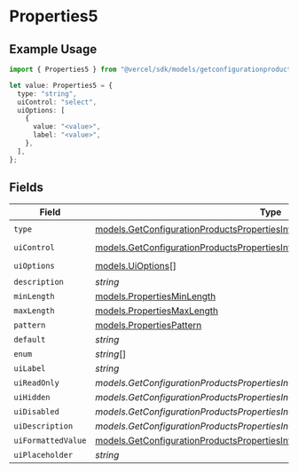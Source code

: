 # Properties5

## Example Usage

```typescript
import { Properties5 } from "@vercel/sdk/models/getconfigurationproductsop.js";

let value: Properties5 = {
  type: "string",
  uiControl: "select",
  uiOptions: [
    {
      value: "<value>",
      label: "<value>",
    },
  ],
};
```

## Fields

| Field                                                                                                                                                                | Type                                                                                                                                                                 | Required                                                                                                                                                             | Description                                                                                                                                                          |
| -------------------------------------------------------------------------------------------------------------------------------------------------------------------- | -------------------------------------------------------------------------------------------------------------------------------------------------------------------- | -------------------------------------------------------------------------------------------------------------------------------------------------------------------- | -------------------------------------------------------------------------------------------------------------------------------------------------------------------- |
| `type`                                                                                                                                                               | [models.GetConfigurationProductsPropertiesIntegrationsResponse200Type](../models/getconfigurationproductspropertiesintegrationsresponse200type.md)                   | :heavy_check_mark:                                                                                                                                                   | N/A                                                                                                                                                                  |
| `uiControl`                                                                                                                                                          | [models.GetConfigurationProductsPropertiesIntegrationsResponseUiControl](../models/getconfigurationproductspropertiesintegrationsresponseuicontrol.md)               | :heavy_check_mark:                                                                                                                                                   | N/A                                                                                                                                                                  |
| `uiOptions`                                                                                                                                                          | [models.UiOptions](../models/uioptions.md)[]                                                                                                                         | :heavy_check_mark:                                                                                                                                                   | N/A                                                                                                                                                                  |
| `description`                                                                                                                                                        | *string*                                                                                                                                                             | :heavy_minus_sign:                                                                                                                                                   | N/A                                                                                                                                                                  |
| `minLength`                                                                                                                                                          | [models.PropertiesMinLength](../models/propertiesminlength.md)                                                                                                       | :heavy_minus_sign:                                                                                                                                                   | N/A                                                                                                                                                                  |
| `maxLength`                                                                                                                                                          | [models.PropertiesMaxLength](../models/propertiesmaxlength.md)                                                                                                       | :heavy_minus_sign:                                                                                                                                                   | N/A                                                                                                                                                                  |
| `pattern`                                                                                                                                                            | [models.PropertiesPattern](../models/propertiespattern.md)                                                                                                           | :heavy_minus_sign:                                                                                                                                                   | N/A                                                                                                                                                                  |
| `default`                                                                                                                                                            | *string*                                                                                                                                                             | :heavy_minus_sign:                                                                                                                                                   | N/A                                                                                                                                                                  |
| `enum`                                                                                                                                                               | *string*[]                                                                                                                                                           | :heavy_minus_sign:                                                                                                                                                   | N/A                                                                                                                                                                  |
| `uiLabel`                                                                                                                                                            | *string*                                                                                                                                                             | :heavy_minus_sign:                                                                                                                                                   | N/A                                                                                                                                                                  |
| `uiReadOnly`                                                                                                                                                         | *models.GetConfigurationProductsPropertiesIntegrationsResponseUiReadOnly*                                                                                            | :heavy_minus_sign:                                                                                                                                                   | N/A                                                                                                                                                                  |
| `uiHidden`                                                                                                                                                           | *models.GetConfigurationProductsPropertiesIntegrationsResponseUiHidden*                                                                                              | :heavy_minus_sign:                                                                                                                                                   | N/A                                                                                                                                                                  |
| `uiDisabled`                                                                                                                                                         | *models.GetConfigurationProductsPropertiesIntegrationsResponseUiDisabled*                                                                                            | :heavy_minus_sign:                                                                                                                                                   | N/A                                                                                                                                                                  |
| `uiDescription`                                                                                                                                                      | *models.GetConfigurationProductsPropertiesIntegrationsResponseUiDescription*                                                                                         | :heavy_minus_sign:                                                                                                                                                   | N/A                                                                                                                                                                  |
| `uiFormattedValue`                                                                                                                                                   | [models.GetConfigurationProductsPropertiesIntegrationsResponseUiFormattedValue](../models/getconfigurationproductspropertiesintegrationsresponseuiformattedvalue.md) | :heavy_minus_sign:                                                                                                                                                   | N/A                                                                                                                                                                  |
| `uiPlaceholder`                                                                                                                                                      | *string*                                                                                                                                                             | :heavy_minus_sign:                                                                                                                                                   | N/A                                                                                                                                                                  |